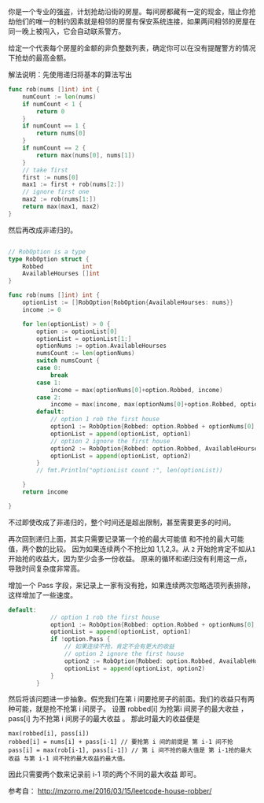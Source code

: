 你是一个专业的强盗，计划抢劫沿街的房屋。每间房都藏有一定的现金，阻止你抢劫他们的唯一的制约因素就是相邻的房屋有保安系统连接，如果两间相邻的房屋在同一晚上被闯入，它会自动联系警方。

给定一个代表每个房屋的金额的非负整数列表，确定你可以在没有提醒警方的情况下抢劫的最高金额。


解法说明：先使用递归将基本的算法写出

```go
func rob(nums []int) int {
	numCount := len(nums)
	if numCount < 1 {
		return 0
	}
	if numCount == 1 {
		return nums[0]
	}
	if numCount == 2 {
		return max(nums[0], nums[1])
	}
	// take first
	first := nums[0]
	max1 := first + rob(nums[2:])
	// ignore first one
	max2 := rob(nums[1:])
	return max(max1, max2)
}
```

然后再改成非递归的。

```go

// RobOption is a type
type RobOption struct {
	Robbed           int
	AvailableHourses []int
}

func rob(nums []int) int {
	optionList := []RobOption{RobOption{AvailableHourses: nums}}
	income := 0

	for len(optionList) > 0 {
		option := optionList[0]
		optionList = optionList[1:]
		optionNums := option.AvailableHourses
		numsCount := len(optionNums)
		switch numsCount {
		case 0:
			break
		case 1:
			income = max(optionNums[0]+option.Robbed, income)
		case 2:
			income = max(income, max(optionNums[0]+option.Robbed, optionNums[1]+option.Robbed))
		default:
			// option 1 rob the first house
			option1 := RobOption{Robbed: option.Robbed + optionNums[0], AvailableHourses: optionNums[2:]}
			optionList = append(optionList, option1)
			// option 2 ignore the first house
			option2 := RobOption{Robbed: option.Robbed, AvailableHourses: optionNums[1:]}
			optionList = append(optionList, option2)
		}
		// fmt.Println("optionList count :", len(optionList))

	}
	return income

}

```

不过即使改成了非递归的，整个时间还是超出限制，甚至需要更多的时间。

再次回到递归上面，其实只需要记录第一个抢的最大可能值 和不抢的最大可能值，两个数的比较。
因为如果连续两个不抢比如 1,1,2,3。从 `2` 开始抢肯定不如从`1`开始抢的收益大，因为至少会多一份收益。
原来的循环和递归没有利用这一点，导致时间复杂度非常高。

增加一个 Pass 字段，来记录上一家有没有抢，如果连续两次忽略选项列表排除，这样增加了一些速度。
```go
default:
			// option 1 rob the first house
			option1 := RobOption{Robbed: option.Robbed + optionNums[0], AvailableHourses: optionNums[2:], Pass: false}
			optionList = append(optionList, option1)
			if !option.Pass {
				// 如果连续不抢，肯定不会有更大的收益
				// option 2 ignore the first house
				option2 := RobOption{Robbed: option.Robbed, AvailableHourses: optionNums[1:], Pass: true}
				optionList = append(optionList, option2)
			}
		}
```

然后将该问题进一步抽象。假充我们在第 i 间要抢房子的前面。我们的收益只有两种可能，就是抢不抢第 i 间房子。
设置 robbed[i] 为抢第i 间房子的最大收益 ，pass[i] 为不抢第 i 间房子的最大收益 。
那此时最大的收益便是 

```
max(robbed[i], pass[i])
robbed[i] = nums[i] + pass[i-1] // 要抢第 i 间的前提是 第 i-1 间不抢
pass[i] = max(rob[i-1], pass[i-1]) // 第 i 间不抢的最大值是 第 i-1抢的最大收益 与第 i-1 间不抢的最大收益的最大值。
```
因此只需要两个数来记录前 i-1 项的两个不同的最大收益 即可。

参考自： http://mzorro.me/2016/03/15/leetcode-house-robber/